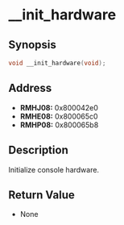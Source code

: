 # __init_hardware



Synopsis
--------
```C++
void __init_hardware(void);
```



Address
-------
 * __RMHJ08:__ 0x800042e0
 * __RMHE08:__ 0x800065c0
 * __RMHP08:__ 0x800065b8



Description
-----------
Initialize console hardware.



Return Value
------------
 * None
